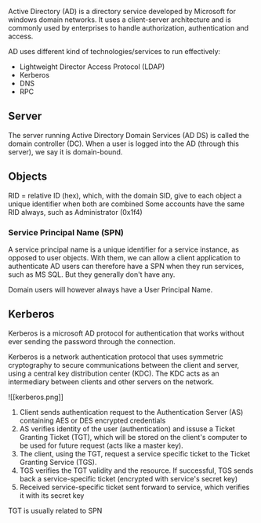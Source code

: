 Active Directory (AD) is a directory service developed by Microsoft for windows domain networks. It uses a client-server architecture and is commonly used by enterprises to handle authorization, authentication and access.

AD uses different kind of technologies/services to run effectively:
- Lightweight Director Access Protocol (LDAP)
- Kerberos
- DNS
- RPC

## Server
The server running Active Directory Domain Services (AD DS) is called the domain controller (DC). When a user is logged into the AD (through this server), we say it is domain-bound.

## Objects

RID = relative ID (hex), which, with the domain SID, give to each object a unique identifier when both are combined
Some accounts have the same RID always, such as Administrator (0x1f4)

### Service Principal Name (SPN)
A service principal name is a unique identifier for a service instance, as opposed to user objects. With them, we can allow a client application to authenticate
AD users can therefore have a SPN when they run services, such as MS SQL. But they generally don't have any.

Domain users will however always have a User Principal Name.


## Kerberos
Kerberos is a microsoft AD protocol for authentication that works without ever sending the password through the connection.

Kerberos is a network authentication protocol that uses symmetric cryptography to secure communications between the client and server, using a central key distribution center (KDC). The KDC acts as an intermediary between clients and other servers on the network. 

![[kerberos.png]]

1. Client sends authentication request to the Authentication Server (AS) containing AES or DES encrypted credentials
2. AS verifies identity of the user (authentication) and issuse a Ticket Granting Ticket (TGT), which will be stored on the client's computer to be used for future request (acts like a master key).
3. The client, using the TGT, request a service specific ticket to the Ticket Granting Service (TGS).
4. TGS verifies the TGT validity and the resource. If successful, TGS sends back a service-specific ticket (encrypted with service's secret key)
5. Received service-specific ticket sent forward to service, which verifies it with its secret key

TGT is usually related to SPN